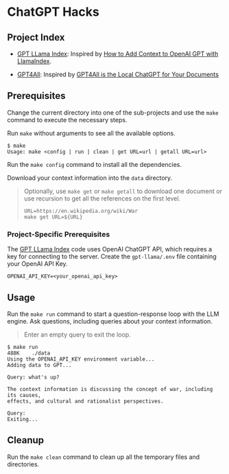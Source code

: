 # ChatGPT Hacks

## Project Index
* [GPT LLama Index](./gpt-llama): Inspired by
[How to Add Context to OpenAI GPT with LlamaIndex](https://medium.com/cyberark-engineering/how-to-add-context-to-openai-gpt-with-llama-1c33c6a44055).

* [GPT4All](./gpt4all): Inspired by
[GPT4All is the Local ChatGPT for Your Documents](https://artificialcorner.com/gpt4all-is-the-local-chatgpt-for-your-documents-and-it-is-free-df1016bc335)

## Prerequisites
Change the current directory into one of the sub-projects and use the `make`
command to execute the necessary steps.

Run `make` without arguments to see all the available options.
```
$ make
Usage: make <config | run | clean | get URL=url | getall URL=url>
```

Run the `make config` command to install all the dependencies.

Download your context information into the `data` directory.

> Optionally, use `make get` or `make getall` to download one document or use
> recursion to get all the references on the first level.
> ```
> URL=https://en.wikipedia.org/wiki/War
> make get URL=${URL}
> ```

### Project-Specific Prerequisites
The [GPT LLama Index](./gpt-llama/) code uses OpenAI ChatGPT API, which requires
a key for connecting to the server. Create the `gpt-llama/.env` file containing
your OpenAI API Key.
```
OPENAI_API_KEY=<your_openai_api_key>
```

## Usage
Run the `make run` command to start a question-response loop with the LLM engine.
Ask questions, including queries about your context information.
> Enter an empty query to exit the loop.

```
$ make run
488K    ./data
Using the OPENAI_API_KEY environment variable...
Adding data to GPT...

Query: what's up?

The context information is discussing the concept of war, including its causes,
effects, and cultural and rationalist perspectives.

Query:
Exiting...
```

## Cleanup
Run the `make clean` command to clean up all the temporary files and directories.
